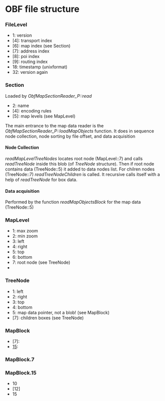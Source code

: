 # OBF file structure

### FileLevel
*   1: version
* [4]: transport index
* [6]: map index (see Section)
* [7]: address index
* [8]: poi index
* [9]: routing index
*  18: timestamp (unixformat)
*  32: version again

### Section
Loaded by *ObfMapSectionReader_P::read*
*   2: name
* [4]: encoding rules
* [5]: map levels (see MapLevel)

The main entrance to the map data reader is the *ObfMapSectionReader_P::loadMapObjects* function.
It does in sequence node collection, node sorting by file offset, and data acquisition

#### Node Collection
*readMapLevelTreeNodes* locates root node (MapLevel::7) and calls *readTreeNode* inside this blob (of *TreeNode* structure).
Then if root node contains data (TreeNode::5) it added to data nodes list.
For chilren nodes (TreeNode::7) *readTreeNodeChildren* is called. It recursive calls itself with a help of *readTreeNode* for box data.

#### Data acquisition
Performed by the function *readMapObjectsBlock* for the map data (TreeNode::5)

### MapLevel
*    1: max zoom
*    2: min zoom
*    3: left
*    4: right
*    5: top
*    6: bottom
*    7: root node (see TreeNode)
* [15]: blocks

### TreeNode
*   1: left
*   2: right
*   3: top
*   4: bottom
*   5: map data pointer, not a blob! (see MapBlock)
* [7]: children boxes (see TreeNode)

### MapBlock
*  [7]:
* [15]:

### MapBlock.7


### MapBlock.15
*   10
* [12]
*   15
